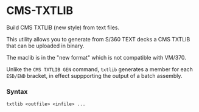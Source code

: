 # CMS-TXTLIB
Build CMS TXTLIB (new style) from text files.

This utility allows you to generate from S/360 TEXT decks a CMS TXTLIB that can be
uploaded in binary.

The maclib is in the "new format" which is not compatible with VM/370.

Unlike the `CMS TXTLIB GEN` command, `txtlib` generates a member for each
`ESD/END` bracket, in effect suppporting the output of a batch assembly.

### Syntax
```
txtlib <outfile> <infile> ...
```
